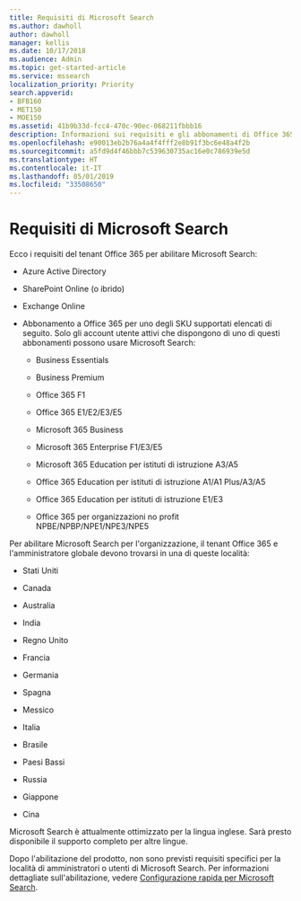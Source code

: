 ```yaml
---
title: Requisiti di Microsoft Search
ms.author: dawholl
author: dawholl
manager: kellis
ms.date: 10/17/2018
ms.audience: Admin
ms.topic: get-started-article
ms.service: mssearch
localization_priority: Priority
search.appverid:
- BFB160
- MET150
- MOE150
ms.assetid: 41b9b33d-fcc4-470c-90ec-068211fbbb16
description: Informazioni sui requisiti e gli abbonamenti di Office 365 necessari per abilitare Microsoft Search
ms.openlocfilehash: e90013eb2b76a4a4f4fff2e8b91f3bc6e48a4f2b
ms.sourcegitcommit: a5fd9d4f46bbb7c539630735ac16e0c786939e5d
ms.translationtype: HT
ms.contentlocale: it-IT
ms.lasthandoff: 05/01/2019
ms.locfileid: "33508650"
---
```

# <a name="requirements-for-microsoft-search"></a>Requisiti di Microsoft Search

Ecco i requisiti del tenant Office 365 per abilitare Microsoft Search: 
  
- Azure Active Directory
    
- SharePoint Online (o ibrido)
    
- Exchange Online
    
- Abbonamento a Office 365 per uno degli SKU supportati elencati di seguito. Solo gli account utente attivi che dispongono di uno di questi abbonamenti possono usare Microsoft Search:
    
  - Business Essentials
    
  - Business Premium
    
  - Office 365 F1
    
  - Office 365 E1/E2/E3/E5
    
  - Microsoft 365 Business
    
  - Microsoft 365 Enterprise F1/E3/E5
    
  - Microsoft 365 Education per istituti di istruzione A3/A5
    
  - Office 365 Education per istituti di istruzione A1/A1 Plus/A3/A5
    
  - Office 365 Education per istituti di istruzione E1/E3
    
  - Office 365 per organizzazioni no profit NPBE/NPBP/NPE1/NPE3/NPE5
    
Per abilitare Microsoft Search per l'organizzazione, il tenant Office 365 e l'amministratore globale devono trovarsi in una di queste località:
  
- Stati Uniti
    
- Canada
    
- Australia
    
- India
    
- Regno Unito
    
- Francia
    
- Germania
  
- Spagna
    
- Messico
    
- Italia
    
- Brasile
    
- Paesi Bassi
    
- Russia
    
- Giappone

- Cina
 
Microsoft Search è attualmente ottimizzato per la lingua inglese. Sarà presto disponibile il supporto completo per altre lingue.

Dopo l'abilitazione del prodotto, non sono previsti requisiti specifici per la località di amministratori o utenti di Microsoft Search. Per informazioni dettagliate sull'abilitazione, vedere [Configurazione rapida per Microsoft Search](quick-set-up.md). 

  


